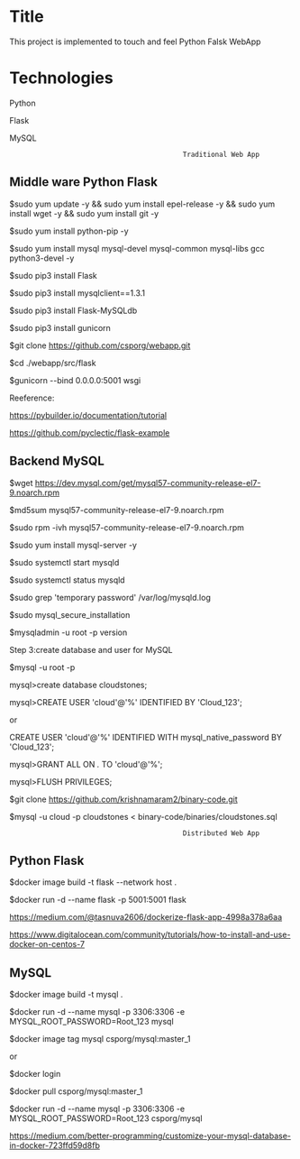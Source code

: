 Title
=================
This project is implemented to touch and feel Python Falsk WebApp

# Technologies
Python

Flask 

MySQL
                                                             
                                                             
                                               Traditional Web App
                                                           
Middle ware Python Flask
-----------------------------------
$sudo yum update -y && sudo yum install epel-release -y && sudo yum install wget -y && sudo yum install git -y 

$sudo yum install python-pip -y

$sudo yum install mysql mysql-devel mysql-common mysql-libs gcc  python3-devel -y

$sudo pip3 install Flask

$sudo pip3 install mysqlclient==1.3.1

$sudo pip3 install Flask-MySQLdb

$sudo pip3 install gunicorn

$git clone https://github.com/csporg/webapp.git

$cd ./webapp/src/flask

$gunicorn --bind 0.0.0.0:5001 wsgi
 
 
Reeference: 
 
https://pybuilder.io/documentation/tutorial
 
https://github.com/pyclectic/flask-example

Backend  MySQL 
------------------------
$wget https://dev.mysql.com/get/mysql57-community-release-el7-9.noarch.rpm

$md5sum mysql57-community-release-el7-9.noarch.rpm

$sudo rpm -ivh mysql57-community-release-el7-9.noarch.rpm

$sudo yum install mysql-server -y

$sudo systemctl start mysqld

$sudo systemctl status mysqld

$sudo grep 'temporary password' /var/log/mysqld.log

$sudo mysql_secure_installation

$mysqladmin -u root -p version

Step 3:create database and user for MySQL

$mysql -u root -p

mysql>create database cloudstones;

mysql>CREATE USER 'cloud'@'%' IDENTIFIED BY 'Cloud_123';

or

CREATE USER 'cloud'@'%' IDENTIFIED WITH mysql_native_password BY 'Cloud_123';

mysql>GRANT ALL ON *.* TO 'cloud'@'%';

mysql>FLUSH PRIVILEGES;

$git clone https://github.com/krishnamaram2/binary-code.git

$mysql -u cloud -p cloudstones < binary-code/binaries/cloudstones.sql




                                               Distributed Web App


Python Flask
--------------
$docker image build -t flask --network host  .

$docker run -d --name flask -p 5001:5001 flask

https://medium.com/@tasnuva2606/dockerize-flask-app-4998a378a6aa

https://www.digitalocean.com/community/tutorials/how-to-install-and-use-docker-on-centos-7


MySQL
----------
$docker image build -t mysql .

$docker run -d --name mysql -p 3306:3306 -e MYSQL_ROOT_PASSWORD=Root_123 mysql

$docker image tag mysql csporg/mysql:master_1

or 

$docker login

$docker pull csporg/mysql:master_1

$docker run -d --name mysql -p 3306:3306 -e MYSQL_ROOT_PASSWORD=Root_123 csporg/mysql

https://medium.com/better-programming/customize-your-mysql-database-in-docker-723ffd59d8fb
